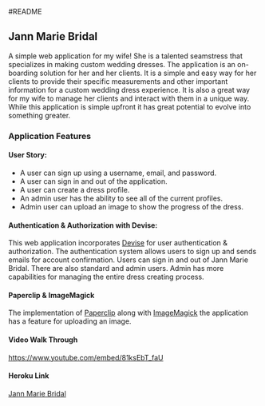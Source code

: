 #README

## Jann Marie Bridal
A simple web application for my wife! She is a talented seamstress that specializes in making custom wedding dresses. The application is an on-boarding solution for her and her clients. It is a simple and easy way for her clients to provide their specific measurements and other important information for a custom wedding dress experience. It is also a great way for my wife to manage her clients and interact with them in a unique way. While this application is simple upfront it has great potential to evolve into something greater.

### Application Features

#### User Story:
  * A user can sign up using a username, email, and password.
  * A user can sign in and out of the application.
  * A user can create a dress profile.
  * An admin user has the ability to see all of the current profiles.
  * Admin user can upload an image to show the progress of the dress.

#### Authentication & Authorization with Devise:
This web application incorporates [Devise](https://github.com/plataformatec/devise) for user authentication & authorization. The authentication system allows users to sign up and sends emails for account confirmation. Users can sign in and out of Jann Marie Bridal. There are also standard and admin users. Admin has more capabilities for managing the entire dress creating process.

#### Paperclip & ImageMagick
The implementation of [Paperclip](https://github.com/thoughtbot/paperclip) along with [ImageMagick](http://www.imagemagick.org/script/index.php) the application has a feature for uploading an image.

#### Video Walk Through
https://www.youtube.com/embed/81ksEbT_faU

#### Heroku Link
[Jann Marie Bridal](https://young-mesa-83094.herokuapp.com/)
